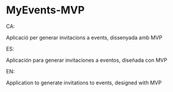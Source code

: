 # MyEvents-MVP

CA:

Aplicació per generar invitacions a events, dissenyada amb MVP

ES:

Aplicación para generar invitaciones a eventos, diseñada con MVP

EN:

Application to generate invitations to events, designed with MVP
